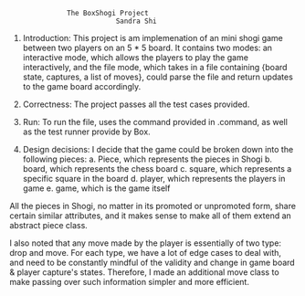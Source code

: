                   The BoxShogi Project  
                              Sandra Shi

1. Introduction: This project is am implemenation of an mini shogi
game between two players on an 5 * 5 board. It contains two modes:
an interactive mode, which allows the players to play the game 
interactively, and the file mode, which takes in a file containing
{board state, captures, a list of moves}, could parse the file and
return updates to the game board accordingly. 

2. Correctness: The project passes all the test cases provided.

3. Run: To run the file, uses the command provided in .command, 
as well as the test runner provide by Box. 

4. Design decisions: I decide that the game could be broken down 
into the following pieces:
a. Piece, which represents the pieces in Shogi
b. board, which represents the chess board
c. square, which represents a specific square in the board
d. player, which represents the players in game
e. game, which is the game itself

All the pieces in Shogi, no matter in its promoted or unpromoted
form, share certain similar attributes, and it makes sense to 
make all of them extend an abstract piece class. 

I also noted that any move made by the player is essentially of two
type: drop and move. For each type, we have a lot of edge cases to 
deal with, and need to be constantly mindful of the validity and 
change in game board & player capture's states. Therefore, I made
an additional move class to make passing over such information
simpler and more efficient. 



